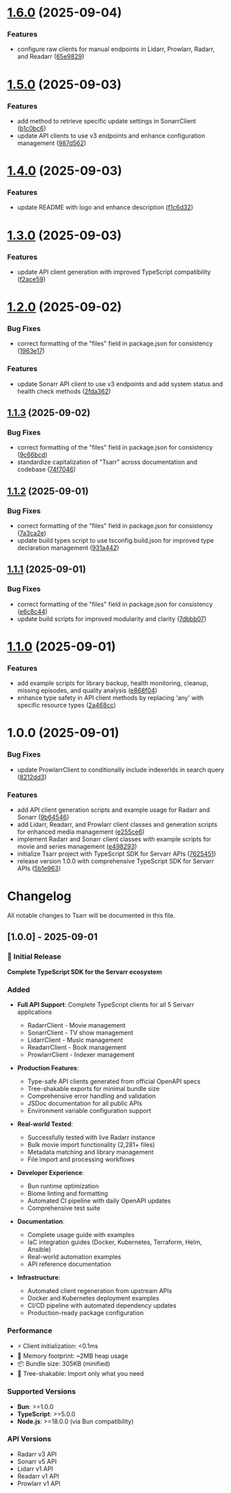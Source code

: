 # [1.6.0](https://github.com/robbeverhelst/tsarr/compare/v1.5.0...v1.6.0) (2025-09-04)


### Features

* configure raw clients for manual endpoints in Lidarr, Prowlarr, Radarr, and Readarr ([65e9829](https://github.com/robbeverhelst/tsarr/commit/65e9829e272fdfcfea2c5f98c44c340f4955986f))

# [1.5.0](https://github.com/robbeverhelst/tsarr/compare/v1.4.0...v1.5.0) (2025-09-03)


### Features

* add method to retrieve specific update settings in SonarrClient ([b1c0bc6](https://github.com/robbeverhelst/tsarr/commit/b1c0bc6296032b8c7f99a2a4bb934baf62bf8064))
* update API clients to use v3 endpoints and enhance configuration management ([987d562](https://github.com/robbeverhelst/tsarr/commit/987d562abaab5058822096e3956c6e6af6d9085d))

# [1.4.0](https://github.com/robbeverhelst/tsarr/compare/v1.3.0...v1.4.0) (2025-09-03)


### Features

* update README with logo and enhance description ([f1c6d32](https://github.com/robbeverhelst/tsarr/commit/f1c6d3284a2dc63b422aacac79f8b3b8b7905e64))

# [1.3.0](https://github.com/robbeverhelst/tsarr/compare/v1.2.0...v1.3.0) (2025-09-03)


### Features

* update API client generation with improved TypeScript compatibility ([f2ace59](https://github.com/robbeverhelst/tsarr/commit/f2ace590766a3bdfdb0c0482695d126ac57207f6))

# [1.2.0](https://github.com/robbeverhelst/tsarr/compare/v1.1.3...v1.2.0) (2025-09-02)


### Bug Fixes

* correct formatting of the "files" field in package.json for consistency ([1963e17](https://github.com/robbeverhelst/tsarr/commit/1963e17812ae3c474666cefdb253d77fea87d470))


### Features

* update Sonarr API client to use v3 endpoints and add system status and health check methods ([2fda362](https://github.com/robbeverhelst/tsarr/commit/2fda3627e67f2552e1932490eceebe83dd65d56b))

## [1.1.3](https://github.com/robbeverhelst/tsarr/compare/v1.1.2...v1.1.3) (2025-09-02)


### Bug Fixes

* correct formatting of the "files" field in package.json for consistency ([9c66bcd](https://github.com/robbeverhelst/tsarr/commit/9c66bcd8f0bd6a8dd7e41ee6f412ccc51754e1d6))
* standardize capitalization of "Tsarr" across documentation and codebase ([74f7046](https://github.com/robbeverhelst/tsarr/commit/74f70465cb8418326e95a480e1a03aadfffb9fce))

## [1.1.2](https://github.com/robbeverhelst/tsarr/compare/v1.1.1...v1.1.2) (2025-09-01)


### Bug Fixes

* correct formatting of the "files" field in package.json for consistency ([7a3ca2e](https://github.com/robbeverhelst/tsarr/commit/7a3ca2ea941a3ee85f7fc8e90f0f78c84c8bf8ae))
* update build types script to use tsconfig.build.json for improved type declaration management ([931a442](https://github.com/robbeverhelst/tsarr/commit/931a442d8a808e0e899cde5ff43c694ed8da541c))

## [1.1.1](https://github.com/robbeverhelst/tsarr/compare/v1.1.0...v1.1.1) (2025-09-01)


### Bug Fixes

* correct formatting of the "files" field in package.json for consistency ([e6c8c44](https://github.com/robbeverhelst/tsarr/commit/e6c8c444ebf99f262477f21a19bb95a32f9536d7))
* update build scripts for improved modularity and clarity ([7dbbb07](https://github.com/robbeverhelst/tsarr/commit/7dbbb0754a63e88db685d62282309f3623c1b418))

# [1.1.0](https://github.com/robbeverhelst/tsarr/compare/v1.0.0...v1.1.0) (2025-09-01)


### Features

* add example scripts for library backup, health monitoring, cleanup, missing episodes, and quality analysis ([e868f04](https://github.com/robbeverhelst/tsarr/commit/e868f043dffee690fea7683c77e8625fc24a1145))
* enhance type safety in API client methods by replacing 'any' with specific resource types ([2a468cc](https://github.com/robbeverhelst/tsarr/commit/2a468cc43c9a48fc5f3be2a3effbdc5f062cb6ac))

# 1.0.0 (2025-09-01)


### Bug Fixes

* update ProwlarrClient to conditionally include indexerIds in search query ([8212dd3](https://github.com/robbeverhelst/tsarr/commit/8212dd32df9c64195d0d3011cf8b35ea848caac4))


### Features

* add API client generation scripts and example usage for Radarr and Sonarr ([9b64546](https://github.com/robbeverhelst/tsarr/commit/9b64546cc7f14e6e05a205dfa524a213e60e312c))
* add Lidarr, Readarr, and Prowlarr client classes and generation scripts for enhanced media management ([e255ce6](https://github.com/robbeverhelst/tsarr/commit/e255ce6a15e1e9539ae27e238a63e331a4303778))
* implement Radarr and Sonarr client classes with example scripts for movie and series management ([e498293](https://github.com/robbeverhelst/tsarr/commit/e498293a4d86f0fe6e878bf5d48decb30a1725a4))
* initialize Tsarr project with TypeScript SDK for Servarr APIs ([7625451](https://github.com/robbeverhelst/tsarr/commit/7625451d2a5487624a7d35c8e4135e6d6951ec1a))
* release version 1.0.0 with comprehensive TypeScript SDK for Servarr APIs ([5b1e963](https://github.com/robbeverhelst/tsarr/commit/5b1e963602b056b54418a6b696b94ca0577b93a0))

# Changelog

All notable changes to Tsarr will be documented in this file.

## [1.0.0] - 2025-09-01

### 🎉 Initial Release

**Complete TypeScript SDK for the Servarr ecosystem**

### Added
- **Full API Support**: Complete TypeScript clients for all 5 Servarr applications
  - RadarrClient - Movie management
  - SonarrClient - TV show management  
  - LidarrClient - Music management
  - ReadarrClient - Book management
  - ProwlarrClient - Indexer management

- **Production Features**:
  - Type-safe API clients generated from official OpenAPI specs
  - Tree-shakable exports for minimal bundle size
  - Comprehensive error handling and validation
  - JSDoc documentation for all public APIs
  - Environment variable configuration support

- **Real-world Tested**:
  - Successfully tested with live Radarr instance
  - Bulk movie import functionality (2,281+ files)
  - Metadata matching and library management
  - File import and processing workflows

- **Developer Experience**:
  - Bun runtime optimization
  - Biome linting and formatting
  - Automated CI pipeline with daily OpenAPI updates
  - Comprehensive test suite

- **Documentation**:
  - Complete usage guide with examples
  - IaC integration guides (Docker, Kubernetes, Terraform, Helm, Ansible)
  - Real-world automation examples
  - API reference documentation

- **Infrastructure**:
  - Automated client regeneration from upstream APIs
  - Docker and Kubernetes deployment examples
  - CI/CD pipeline with automated dependency updates
  - Production-ready package configuration

### Performance
- ⚡ Client initialization: <0.1ms
- 💾 Memory footprint: ~2MB heap usage
- 📦 Bundle size: 305KB (minified)
- 🌳 Tree-shakable: Import only what you need

### Supported Versions
- **Bun**: >=1.0.0
- **TypeScript**: >=5.0.0
- **Node.js**: >=18.0.0 (via Bun compatibility)

### API Versions
- Radarr v3 API
- Sonarr v5 API  
- Lidarr v1 API
- Readarr v1 API
- Prowlarr v1 API
